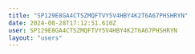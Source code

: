 ```yaml
---
title: "SP129E8GA4CTSZMQFTVY5V4HBY4K2T6A67PHSHRYN"
date: 2024-08-28T17:12:51.610Z
user: SP129E8GA4CTSZMQFTVY5V4HBY4K2T6A67PHSHRYN
layout: "users"
---
```

    